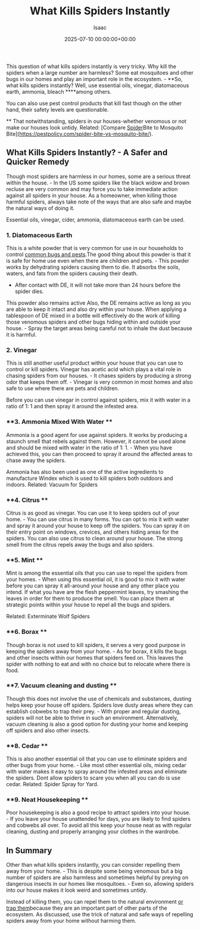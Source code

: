 ﻿---
title: What Kills Spiders Instantly
description: This question of what kills spiders instantly is very tricky. Why kill the spiders when a large number are harmless? Some eat mosquitoes and other bugs in our...
slug: /what-kills-spiders-instantly/
date: 2025-07-10 00:00:00+00:00
lastmod: 2025-07-10 00:00:00+03:00
author: Isaac
categories:

- Guide

- Spiders
tags:

- guide

- spider

- effective
layout: post
---

This question of what kills spiders instantly is very tricky. Why kill the spiders when a large number are harmless? Some eat mosquitoes and other bugs in our homes and play an important role in the ecosystem. - **So, what kills spiders instantly? Well, use essential oils, vinegar, diatomaceous earth, ammonia, bleach ****among others.

You can also use pest control products that kill fast though on the other hand, their safety levels are questionable.

** That notwithstanding, spiders in our houses-whether venomous or not make our houses look untidy. Related: [Compare [Spider](https://pestpolicy.com/can-you-drown-a-spider/)Bite to Mosquito Bite](https://pestpolicy.com/spider-bite-vs-mosquito-bite/).

##  What Kills Spiders Instantly? - A Safer and Quicker Remedy

Though most spiders are harmless in our homes, some are a serious threat within the house. - In the US some spiders like the black widow and brown recluse are very common and may force you to take immediate action against all spiders in your house. As a homeowner, when killing those harmful spiders, always take note of the ways that are also safe and maybe the natural ways of doing it.

Essential oils, vinegar, cider, ammonia, diatomaceous earth can be used.

###  **1. Diatomaceous Earth**

This is a white powder that is very common for use in our households to control [common bugs and pests](https://pestpolicy.com/do-spiders-have-antennae/).The good thing about this powder is that it is safe for home use even when there are children and pets. - This powder works by dehydrating spiders causing them to die. It absorbs the soils, waters, and fats from the spiders causing their death.

- After contact with DE, it will not take more than 24 hours before the spider dies.

This powder also remains active Also, the DE remains active as long as you are able to keep it intact and also dry within your house. When applying a tablespoon of DE mixed in a bottle will effectively do the work of killing those venomous spiders and other bugs hiding within and outside your house. - Spray the target areas being careful not to inhale the dust because it is harmful.

###  **2. Vinegar**

This is still another useful product within your house that you can use to control or kill spiders. Vinegar has acetic acid which plays a vital role in chasing spiders from our houses. - It chases spiders by producing a strong odor that keeps them off. - Vinegar is very common in most homes and also safe to use where there are pets and children.

Before you can use vinegar in control against spiders, mix it with water in a ratio of 1: 1 and then spray it around the infested area.

###  **3. Ammonia Mixed With Water **

Ammonia is a good agent for use against spiders. It works by producing a staunch smell that rebels against them. However, it cannot be used alone and should be mixed with water in the ratio of 1: 1. - When you have achieved this, you can then proceed to spray it around the affected areas to chase away the spiders.

Ammonia has also been used as one of the active ingredients to manufacture Windex which is used to kill spiders both outdoors and indoors. Related: Vacuum for Spiders

###  **4. Citrus **

Citrus is as good as vinegar. You can use it to keep spiders out of your home. - You can use citrus in many forms. You can opt to mix it with water and spray it around your house to keep off the spiders. You can spray it on their entry point on windows, crevices, and others hiding areas for the spiders. You can also use citrus to clean around your house. The strong smell from the citrus repels away the bugs and also spiders.

###  **5. Mint **

Mint is among the essential oils that you can use to repel the spiders from your homes. - When using this essential oil, it is good to mix it with water before you can spray it all-around your house and any other place you intend. If what you have are the flesh peppermint leaves, try smashing the leaves in order for them to produce the smell. You can place them at strategic points within your house to repel all the bugs and spiders.

Related: Exterminate Wolf Spiders

###  **6. Borax **

Though borax is not used to kill spiders, it serves a very good purpose in keeping the spiders away from your home. - As for borax, it kills the bugs and other insects within our homes that spiders feed on. This leaves the spider with nothing to eat and with no choice but to relocate where there is food.

###  **7. Vacuum cleaning and dusting **

Though this does not involve the use of chemicals and substances, dusting helps keep your house off spiders. Spiders love dusty areas where they can establish cobwebs to trap their prey. - With proper and regular dusting, spiders will not be able to thrive in such an environment. Alternatively, vacuum cleaning is also a good option for dusting your home and keeping off spiders and also other insects.

###  **8. Cedar **

This is also another essential oil that you can use to eliminate spiders and other bugs from your home. - Like most other essential oils, mixing cedar with water makes it easy to spray around the infested areas and eliminate the spiders. Dont allow spiders to scare you when all you can do is use cedar. Related: Spider Spray for Yard.

###  **9. Neat Housekeeping **

Poor housekeeping is also a good recipe to attract spiders into your house. - If you leave your house unattended for days, you are likely to find spiders and cobwebs all over. To avoid all this keep your house neat as with regular cleaning, dusting and properly arranging your clothes in the wardrobe.

##  In Summary

Other than what kills spiders instantly, you can consider repelling them away from your home. - This is despite some being venomous but a big number of spiders are also harmless and sometimes helpful by preying on dangerous insects in our homes like mosquitoes. - Even so, allowing spiders into our house makes it look weird and sometimes untidy.

Instead of killing them, you can repel them to the natural environment [or trap them](https://pestpolicy.com/best-spider-traps/)because they are an important part of other parts of the ecosystem. As discussed, use the trick of natural and safe ways of repelling spiders away from your home without harming them.
